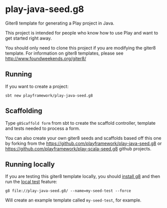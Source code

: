 # play-java-seed.g8

Giter8 template for generating a Play project in Java.

This project is intended for people who know how to use Play and want to get started right away.

You should only need to clone this project if you are modifying the giter8 template.  For information on giter8 templates, please see http://www.foundweekends.org/giter8/

## Running

If you want to create a project:

```
sbt new playframework/play-java-seed.g8
```

## Scaffolding 

Type `g8Scaffold form` from sbt to create the scaffold controller, template and tests needed to process a form.

You can also create your own giter8 seeds and scaffolds based off this one by forking from the https://github.com/playframework/play-java-seed.g8 or https://github.com/playframework/play-scala-seed.g8 github projects.

## Running locally

If you are testing this giter8 template locally, you should [install g8](http://www.foundweekends.org/giter8/setup.html) and then run the [local test](http://www.foundweekends.org/giter8/testing.html) feature:

```
g8 file://play-java-seed.g8/ --name=my-seed-test --force
```

Will create an example template called `my-seed-test`, for example.